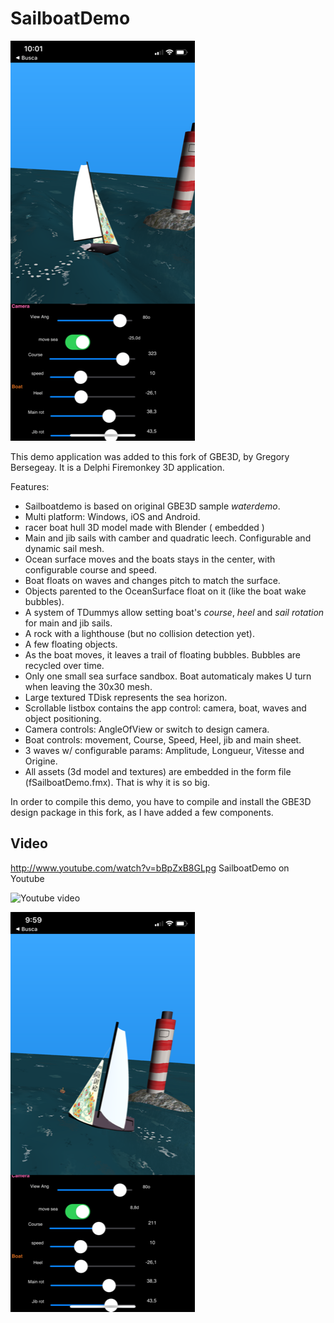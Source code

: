 # SailboatDemo

![app screenshot1](Screenshot1.png)

This demo application was added to this fork of GBE3D, by Gregory Bersegeay. 
It is a Delphi Firemonkey 3D application. 

Features:
* Sailboatdemo is based on original GBE3D sample *waterdemo*.
* Multi platform: Windows, iOS and Android.
* racer boat hull 3D model made with Blender ( embedded )
* Main and jib sails with camber and quadratic leech. Configurable and dynamic sail mesh.
* Ocean surface moves and the boats stays in the center, with configurable course and speed. 
* Boat floats on waves and changes pitch to match the surface.
* Objects parented to the OceanSurface float on it (like the boat wake bubbles).
* A system of TDummys allow setting boat's *course*, *heel* and *sail rotation* for main and jib sails. 
* A rock with a lighthouse (but no collision detection yet).
* A few floating objects. 
* As the boat moves, it leaves a trail of floating bubbles. Bubbles are recycled over time.  
* Only one small sea surface sandbox. Boat automaticaly makes U turn when leaving the 30x30 mesh.
* Large textured TDisk represents the sea horizon.
* Scrollable listbox contains the app control: camera, boat, waves and object positioning. 
* Camera controls: AngleOfView or switch to design camera.
* Boat controls: movement, Course, Speed, Heel, jib and main sheet.
* 3 waves w/ configurable params: Amplitude, Longueur, Vitesse and Origine.
* All assets (3d model and textures) are embedded in the form file (fSailboatDemo.fmx). That is why it is so big.

In order to compile this demo, you have to compile and install the GBE3D design package in this fork,
as I have added a few components.

## Video
http://www.youtube.com/watch?v=bBpZxB8GLpg   SailboatDemo on Youtube

![Youtube video](https://img.youtube.com/vi/bBpZxB8GLpg/0.jpg) 

![app screenshot2](Screenshot2.png)
